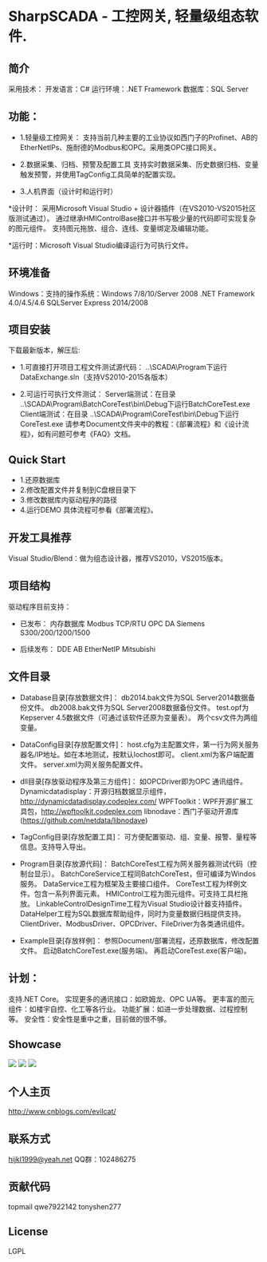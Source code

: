 SharpSCADA - 工控网关, 轻量级组态软件.
===================
简介
-------------
采用技术：
开发语言：C#
运行环境：.NET Framework
数据库：SQL Server

功能：
-------------

* 1.轻量级工控网关：
支持当前几种主要的工业协议如西门子的Profinet、AB的EtherNetIPs、施耐德的Modbus和OPC。采用类OPC接口网关。

* 2.数据采集、归档、预警及配置工具
支持实时数据采集、历史数据归档、变量触发预警，并使用TagConfig工具简单的配置实现。

* 3.人机界面（设计时和运行时）

*设计时：
采用Microsoft Visual Studio + 设计器插件（在VS2010-VS2015社区版测试通过）。
通过继承HMIControlBase接口并书写极少量的代码即可实现复杂的图元组件。
支持图元拖放、组合、连线、变量绑定及编辑功能。

*运行时：Microsoft Visual Studio编译运行为可执行文件。


环境准备
-------------
Windows：支持的操作系统：Windows 7/8/10/Server 2008
.NET Framework 4.0/4.5/4.6
SQLServer Express 2014/2008

项目安装
-------------

下载最新版本，解压后:

* 1.可直接打开项目工程文件测试源代码：
..\SCADA\Program下运行DataExchange.sln（支持VS2010-2015各版本）

* 2.可运行可执行文件测试：
Server端测试：在目录 ..\SCADA\Program\BatchCoreTest\bin\Debug下运行BatchCoreTest.exe
Client端测试：在目录 ..\SCADA\Program\CoreTest\bin\Debug下运行CoreTest.exe
请参考Document文件夹中的教程：《部署流程》和《设计流程》，如有问题可参考《FAQ》文档。

Quick Start
-------------
* 1.还原数据库
* 2.修改配置文件并复制到C盘根目录下
* 3.修改数据库内驱动程序的路径
* 4.运行DEMO
具体流程可参看《部署流程》。

开发工具推荐
-------------
Visual Studio/Blend：做为组态设计器，推荐VS2010，VS2015版本。

项目结构
-------------
驱动程序目前支持：

* 已发布：
内存数据库
Modbus TCP/RTU
OPC DA
Siemens S300/200/1200/1500

* 后续发布：
DDE
AB EtherNetIP
Mitsubishi 

文件目录
-------------
* Database目录[存放数据文件]：
db2014.bak文件为SQL Server2014数据备份文件。
db2008.bak文件为SQL Server2008数据备份文件。
test.opf为Kepserver 4.5数据文件（可通过该软件还原为变量表）。
两个csv文件为两组变量。

* DataConfig目录[存放配置文件]：
host.cfg为主配置文件，第一行为网关服务器名/IP地址。如在本地测试，按默认lochost即可。
client.xml为客户端配置文件。
server.xml为网关服务配置文件。

* dll目录[存放驱动程序及第三方组件]：
如OPCDriver即为OPC 通讯组件。
Dynamicdatadisplay：开源归档数据显示组件，http://dynamicdatadisplay.codeplex.com/
WPFToolkit：WPF开源扩展工具包，http://wpftoolkit.codeplex.com
libnodave：西门子驱动开源库(https://github.com/netdata/libnodave)

* TagConfig目录[存放配置工具]：
可方便配置驱动、组、变量、报警、量程等信息。支持导入导出。

* Program目录[存放源代码]：
BatchCoreTest工程为网关服务器测试代码（控制台显示）。
BatchCoreService工程同BatchCoreTest，但可编译为Windos服务。
DataService工程为框架及主要接口组件。
CoreTest工程为样例文件。包含一系列界面元素。
HMIControl工程为图元组件。可支持工具栏拖放。
LinkableControlDesignTime工程为Visual Studio设计器支持插件。
DataHelper工程为SQL数据库帮助组件，同时为变量数据归档提供支持。
ClientDriver、ModbusDriver、OPCDriver、FileDriver为各类通讯组件。

* Example目录[存放样例]：
参照Document/部署流程，还原数据库，修改配置文件。
启动BatchCoreTest.exe(服务端)。
再启动CoreTest.exe(客户端)。

计划：
-------------
支持.NET Core。
实现更多的通讯接口：如欧姆龙、OPC UA等。
更丰富的图元组件：如楼宇自控、化工等各行业。
功能扩展：如进一步处理数据、过程控制等。
安全性：安全性是重中之重，目前做的很不够。

Showcase
-------------
![](https://github.com/GavinYellow/SharpSCADA/raw/master/Showcase/guage.png)
![](https://github.com/GavinYellow/SharpSCADA/raw/master/Showcase/Receiving1.png)
![](https://github.com/GavinYellow/SharpSCADA/raw/master/Showcase/scada1.png)

个人主页
-------------
http://www.cnblogs.com/evilcat/

联系方式
-------------
hijkl1999@yeah.net
QQ群：102486275

贡献代码
-------------
topmail
qwe7922142
tonyshen277

License
-------------
LGPL 
